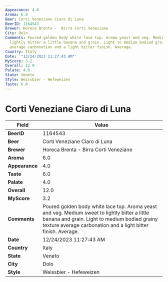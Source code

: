 ```yaml
---
Appearance: 4.0
Aroma: 6.0
Beer: Corti Veneziane Ciaro di Luna
BeerID: 1164543
Brewer: Horeca Brenta -  Birra Corti Veneziane
City: Dolo
Comments: Poured golden body white lace top. Aroma yeast and veg. Medium sweet to
  lightly bitter a little banana and grain. Light to medium bodied grainy texture
  average carbonation and a light bitter finish. Average.
Country: Italy
Date: '"12/24/2023 11:27:43 AM"'
MyScore: 3.2
Overall: 12.0
Palate: 4.0
State: Veneto
Style: Weissbier - Hefeweizen
Taste: 6.0
---
```


# Corti Veneziane Ciaro di Luna

| Field         | Value |
|---------------|-------|
| **BeerID** | 1164543 |
| **Beer** | Corti Veneziane Ciaro di Luna |
| **Brewer** | Horeca Brenta -  Birra Corti Veneziane |
| **Aroma** | 6.0 |
| **Appearance** | 4.0 |
| **Taste** | 6.0 |
| **Palate** | 4.0 |
| **Overall** | 12.0 |
| **MyScore** | 3.2 |
| **Comments** | Poured golden body white lace top. Aroma yeast and veg. Medium sweet to lightly bitter a little banana and grain. Light to medium bodied grainy texture average carbonation and a light bitter finish. Average. |
| **Date** | 12/24/2023 11:27:43 AM |
| **Country** | Italy |
| **State** | Veneto |
| **City** | Dolo |
| **Style** | Weissbier - Hefeweizen |

